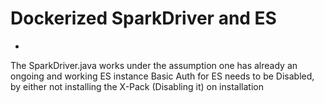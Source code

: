 # Dockerized SparkDriver and ES #

-
The SparkDriver.java works under the assumption one has already an ongoing and working ES instance
Basic Auth for ES needs to be Disabled, by either not installing the X-Pack (Disabling it) on installation
